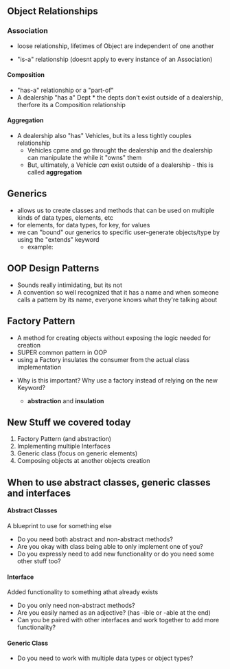 ## Object Relationships

### Association

- loose relationship, lifetimes of Object are independent of one another

- "is-a" relationship (doesnt apply to every instance of an Association)

#### Composition

- "has-a" relationship or a "part-of"
- A dealership "has a" Dept \* the depts don't exist outside of a dealership, therfore its a Composition relationship

#### Aggregation

- A dealership also "has" Vehicles, but its a less tightly couples relationship
  - Vehicles cpme and go throught the dealership and the dealership can manipulate the while it "owns" them
  - But, ultimately, a Vehicle _can_ exist outside of a dealership - this is called **aggregation**

## Generics

- allows us to create classes and methods that can be used on multiple kinds of data types, elements, etc
- <E> for elements, <T> for data types, <K> for key, <V> for values
- we can "bound" our generics to specific user-generate objects/type by using the "extends" keyword
  - example: <E extends Vehicle>

## OOP Design Patterns

- Sounds really intimidating, but its not
- A convention so well recognized that it has a name and when someone calls a pattern by its name, everyone knows what they're talking about

## Factory Pattern

- A method for creating objects without exposing the logic needed for creation
- SUPER common pattern in OOP
- using a Factory insulates the consumer from the actual class implementation

* Why is this important? Why use a factory instead of relying on the new Keyword?

  - **abstraction** and **insulation**

## New Stuff we covered today

1. Factory Pattern (and abstraction)
2. Implementing multiple Interfaces
3. Generic class (focus on generic elements)
4. Composing objects at another objects creation

## When to use abstract classes, generic classes and interfaces

#### Abstract Classes

A blueprint to use for something else

- Do you need both abstract and non-abstract methods?
- Are you okay with class being able to only implement one of you?
- Do you expressly need to add new functionality or do you need some other stuff too?

#### Interface

Added functionality to something athat already exists

- Do you only need non-abstract methods?
- Are you easily named as an adjective? (has -ible or -able at the end)
- Can you be paired with other interfaces and work together to add more functionality?

#### Generic Class

- Do you need to work with multiple data types or object types?

